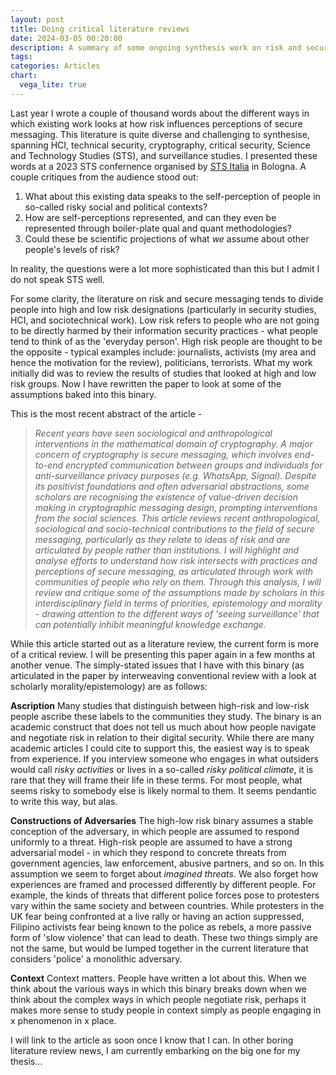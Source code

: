 ```yaml
---
layout: post
title: Doing critical literature reviews 
date: 2024-03-05 00:20:00
description: A summary of some ongoing synthesis work on risk and secure messaging
tags: 
categories: Articles
chart:
  vega_lite: true
---
```


Last year I wrote a couple of thousand words about the different ways in which existing work looks at how risk influences perceptions of secure messaging. This literature is quite diverse and challenging to synthesise, spanning HCI, technical security, cryptography, critical security, Science and Technology Studies (STS), and surveillance studies. I presented these words at a 2023 STS confernence organised by [STS Italia](http://www.stsitalia.org/?lang=en) in Bologna. A couple critiques from the audience stood out:

1. What about this existing data speaks to the self-perception of people in so-called risky social and political contexts? 
2. How are self-perceptions represented, and can they even be represented through boiler-plate qual and quant methodologies? 
3. Could these be scientific projections of what *we* assume about other people's levels of risk? 

In reality, the questions were a lot more sophisticated than this but I admit I do not speak STS well. 

For some clarity, the literature on risk and secure messaging tends to divide people into high and low risk designations (particularly in security studies, HCI, and sociotechnical work). Low risk refers to people who are not going to be directly harmed by their information security practices - what people tend to think of as the 'everyday person'. High risk people are thought to be the opposite - typical examples include: journalists, activists (my area and hence the motivation for the review), politicians, terrorists. What my work initially did was to review the results of studies that looked at high and low risk groups. Now I have rewritten the paper to look at some of the assumptions baked into this binary.

This is the most recent abstract of the article -

>*Recent years have seen sociological and anthropological interventions in the mathematical domain of cryptography. A major concern of cryptography is secure messaging, which involves end-to-end encrypted communication between groups  and individuals for anti-surveillance privacy purposes (e.g. WhatsApp, Signal). Despite its positivist foundations and often adversarial abstractions, some scholars are recognising the existence of value-driven decision making in cryptographic messaging design, prompting interventions from the social sciences. This article reviews recent anthropological, sociological and socio-technical contributions to the field of secure messaging, particularly as they relate to ideas of risk and are articulated by people rather than institutions. I will highlight and analyse efforts to understand how risk intersects with practices and perceptions of secure messaging, as articulated through work with communities of people who rely on them. Through this analysis, I will review and critique some of the assumptions made by scholars in this interdisciplinary field in terms of priorities, epistemology and morality - drawing attention to the different ways of 'seeing surveillance' that can potentially inhibit meaningful knowledge exchange.*

While this article started out as a literature review, the current form is more of a critical review. I will be presenting this paper again in a few months at another venue. The simply-stated issues that I have with this binary (as articulated in the paper by interweaving conventional review with a look at scholarly morality/epistemology) are as follows: 

**Ascription** Many studies that distinguish between high-risk and low-risk people ascribe these labels to the communities they study. The binary is an academic construct that does not tell us much about how people navigate and negotiate risk in relation to their digital security. While there are many academic articles I could cite to support this, the easiest way is to speak from experience. If you interview someone who engages in what outsiders would call *risky activities* or lives in a so-called *risky political climate*, it is rare that they will frame their life in these terms. For most people, what seems risky to somebody else is likely normal to them. It seems pendantic to write this way, but alas.

**Constructions of Adversaries** The high-low risk binary assumes a stable conception of the adversary, in which people are assumed to respond uniformly to a threat. High-risk people are assumed to have a strong adversarial model - in which they respond to concrete threats from government agencies, law enforcement, abusive partners, and so on. In this assumption we seem to forget about *imagined threats*. We also forget how experiences are framed and processed differently by different people. For example, the kinds of threats that different police forces pose to protesters vary within the same society and between countries. While protesters in the UK fear being confronted at a live rally or having an action suppressed, Filipino activists fear being known to the police as rebels, a more passive form of 'slow violence' that can lead to death. These two things simply are not the same, but would be lumped together in the current literature that considers 'police' a monolithic adversary. 

**Context** Context matters. People have written a lot about this. When we think about the various ways in which this binary breaks down when we think about the complex ways in which people negotiate risk, perhaps it makes more sense to study people in context simply as people engaging in x phenomenon in x place. 

I will link to the article as soon once I know that I can. In other boring literature review news, I am currently embarking on the big one for my thesis... 



